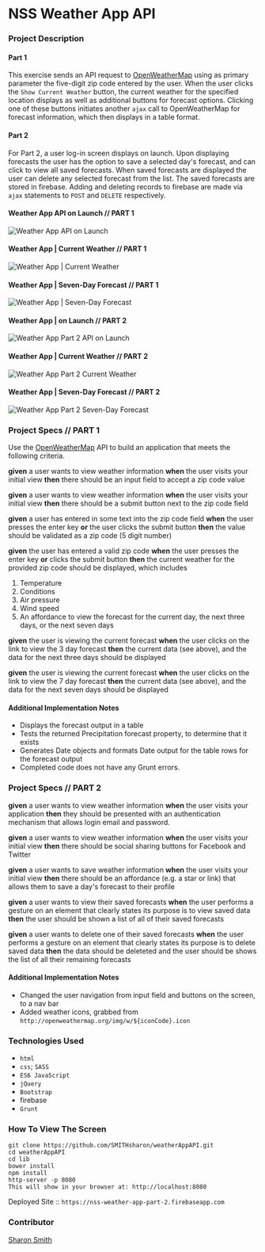 # NSS Weather App API

### Project Description 
#### Part 1
This exercise sends an API request to [OpenWeatherMap](http://openweathermap.org/API) using as primary parameter the five-digit zip code entered by the user. When the user clicks the `Show Current Weather` button, the current weather for the specified location displays as well as additional buttons for forecast options. Clicking one of these buttons initiates another `ajax` call to OpenWeatherMap for forecast information, which then displays in a table format. 


#### Part 2
For Part 2, a user log-in screen displays on launch. Upon displaying forecasts the user has the option to save a selected day's forecast, and can click to view all saved forecasts. When saved forecasts are displayed the user can delete any selected forecast from the list. The saved forecasts are stored in firebase. Adding and deleting records to firebase are made via `ajax` statements to `POST` and `DELETE` respectively. 

#### Weather App API on Launch // PART 1
![Weather App API on Launch](https://raw.githubusercontent.com/SMITHsharon/weatherAppAPI/screens/screens/Weather%20App%20on%20Launch.png)

#### Weather App | Current Weather // PART 1
![Weather App | Current Weather](https://raw.githubusercontent.com/SMITHsharon/weatherAppAPI/screens/screens/Weather%20App%20%7C%20Current%20Weather.png)

#### Weather App | Seven-Day Forecast // PART 1
![Weather App | Seven-Day Forecast](https://raw.githubusercontent.com/SMITHsharon/weatherAppAPI/weather/screens/Weather%20App%20%7C%20Seven-Day%20Forecast.png)

#### Weather App | on Launch // PART 2
![Weather App Part 2 API on Launch](https://raw.githubusercontent.com/SMITHsharon/weatherAppAPI/master/screens/Weather%20App2%20on%20Launch.png)

#### Weather App | Current Weather // PART 2
![Weather App Part 2 Current Weather](https://raw.githubusercontent.com/SMITHsharon/weatherAppAPI/master/screens/Weather%20App2%20%7C%20Current%20Weather.png)

#### Weather App | Seven-Day Forecast // PART 2
![Weather App Part 2 Seven-Day Forecast](https://raw.githubusercontent.com/SMITHsharon/weatherAppAPI/master/screens/Weather%20App2%20%7C%20Seven-Day%20Forecast.png)


### Project Specs // PART 1
Use the [OpenWeatherMap](http://openweathermap.org/API) API to build an application that meets the following criteria.

**given** a user wants to view weather information
**when** the user visits your initial view
**then** there should be an input field to accept a zip code value

**given** a user wants to view weather information
**when** the user visits your initial view
**then** there should be a submit button next to the zip code field

**given** a user has entered in some text into the zip code field
**when** the user presses the enter key
**or** the user clicks the submit button
**then** the value should be validated as a zip code (5 digit number)

**given** the user has entered a valid zip code
**when** the user presses the enter key
**or** clicks the submit button
**then** the current weather for the provided zip code should be displayed, which includes

1. Temperature
1. Conditions
1. Air pressure
1. Wind speed
1. An affordance to view the forecast for the current day, the next three days, or the next seven days

**given** the user is viewing the current forecast
**when** the user clicks on the link to view the 3 day forecast
**then** the current data (see above), and the data for the next three days should be displayed

**given** the user is viewing the current forecast
**when** the user clicks on the link to view the 7 day forecast
**then** the current data (see above), and the data for the next seven days should be displayed

#### Additional Implementation Notes
- Displays the forecast output in a table
- Tests the returned Precipitation forecast property, to determine that it exists
- Generates Date objects and formats Date output for the table rows for the forecast output
- Completed code does not have any Grunt errors.


### Project Specs // PART 2
**given** a user wants to view weather information
**when** the user visits your application
**then** they should be presented with an authentication mechanism that allows login email and password.

**given** a user wants to view weather information
**when** the user visits your initial view
**then** there should be social sharing buttons for Facebook and Twitter

**given** a user wants to save weather information
**when** the user visits your initial view
**then** there should be an affordance (e.g. a star or link) that allows them to save a day's forecast to their profile

**given** a user wants to view their saved forecasts
**when** the user performs a gesture on an element that clearly states its purpose is to view saved data
**then** the user should be shown a list of all of their saved forecasts

**given** a user wants to delete one of their saved forecasts
**when** the user performs a gesture on an element that clearly states its purpose is to delete saved data
**then** the data should be deleteted and the user should be shows the list of all their remaining forecasts

#### Additional Implementation Notes
- Changed the user navigation from input field and buttons on the screen, to a nav bar
- Added weather icons, grabbed from `http://openweathermap.org/img/w/${iconCode}.icon`


### Technologies Used
- `html`
- `css`; `SASS`
- `ES6 JavaScript`
- `jQuery`
- `Bootstrap`
- firebase
- `Grunt`


### How To View The Screen 
```
git clone https://github.com/SMITHsharon/weatherAppAPI.git
cd weatherAppAPI
cd lib
bower install
npm install
http-server -p 8080
This will show in your browser at: http://localhost:8080
```

Deployed Site :: ```https://nss-weather-app-part-2.firebaseapp.com```


### Contributor
[Sharon Smith](https://github.com/SMITHsharon)


